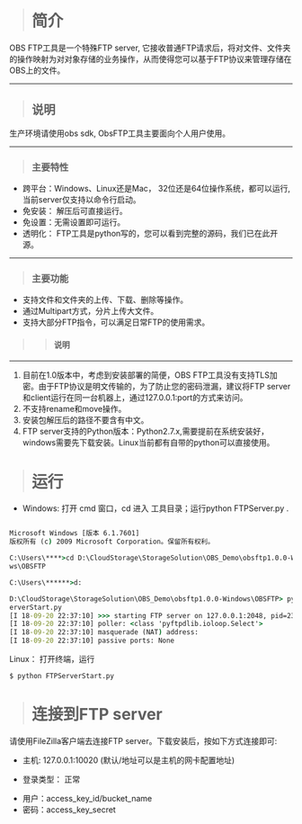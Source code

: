 > # 简介
OBS FTP工具是一个特殊FTP server, 它接收普通FTP请求后，将对文件、文件夹的操作映射为对对象存储的业务操作，从而使得您可以基于FTP协议来管理存储在OBS上的文件。
***
> ## 说明
生产环境请使用obs sdk, ObsFTP工具主要面向个人用户使用。
***
> ### 主要特性
* 跨平台：Windows、Linux还是Mac， 32位还是64位操作系统，都可以运行,当前server仅支持以命令行启动。
* 免安装： 解压后可直接运行。
* 免设置：无需设置即可运行。
* 透明化： FTP工具是python写的，您可以看到完整的源码，我们已在此开源。

***

> ### 主要功能
*  支持文件和文件夹的上传、下载、删除等操作。
* 通过Multipart方式，分片上传大文件。
* 支持大部分FTP指令，可以满足日常FTP的使用需求。

>> ####     说明
***
>>>
1. 目前在1.0版本中，考虑到安装部署的简便，OBS FTP工具没有支持TLS加密。由于FTP协议是明文传输的，为了防止您的密码泄漏，建议将FTP server和client运行在同一台机器上，通过127.0.0.1:port的方式来访问。
2. 不支持rename和move操作。
3. 安装包解压后的路径不要含有中文。
4. FTP server支持的Python版本：Python2.7.x,需要提前在系统安装好，windows需要先下载安装。Linux当前都有自带的python可以直接使用。

> # 运行

* Windows: 打开 cmd 窗口，cd 进入 工具目录；运行python FTPServer.py .

``` cmd

Microsoft Windows [版本 6.1.7601]
版权所有 (c) 2009 Microsoft Corporation。保留所有权利。

C:\Users\****>cd D:\CloudStorage\StorageSolution\OBS_Demo\obsftp1.0.0-Windo
ws\OBSFTP

C:\Users\******>d:

D:\CloudStorage\StorageSolution\OBS_Demo\obsftp1.0.0-Windows\OBSFTP> python FTPS
erverStart.py
[I 18-09-20 22:37:10] >>> starting FTP server on 127.0.0.1:2048, pid=23380 <<<
[I 18-09-20 22:37:10] poller: <class 'pyftpdlib.ioloop.Select'>
[I 18-09-20 22:37:10] masquerade (NAT) address:
[I 18-09-20 22:37:10] passive ports: None

``` 



Linux： 打开终端，运行
``` shell
$ python FTPServerStart.py
``` 

> # 连接到FTP server
请使用FileZilla客户端去连接FTP server。下载安装后，按如下方式连接即可:
+ 主机: 127.0.0.1:10020 (默认/地址可以是主机的网卡配置地址)
- 登录类型： 正常
+ 用户：access_key_id/bucket_name
+ 密码：access_key_secret
